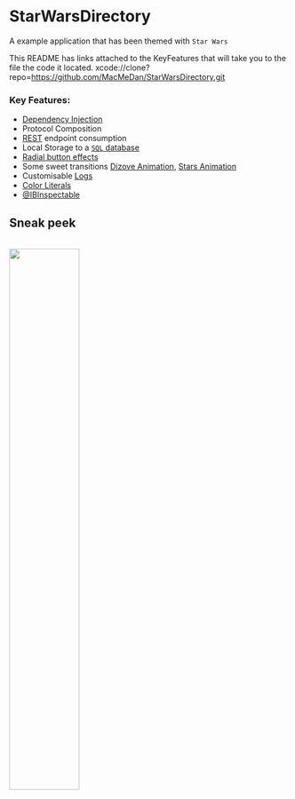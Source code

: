# StarWarsDirectory

A example application that has been themed with `Star Wars`

This README has links attached to the KeyFeatures that will take you to the file the code it located.
xcode://clone?repo=<https://github.com/MacMeDan/StarWarsDirectory.git>

### Key Features:
- [Dependency Injection](x-source-tag://DependencyInjection)
- Protocol Composition
- [REST](x-source-tag://REST) endpoint consumption
- Local Storage to a [`SQL` database](x-source-tag://SQLDatabase)
- [Radial button effects](x-source-tag://RadialButton)
- Some sweet transitions [Dizove Animation](x-source-tag://DizolveAnimation), [Stars Animation](x-source-tag://StarsAnimation)
- Customisable [Logs](x-source-tag://Logs) 
- [Color Literals](x-source-tag://ColorLiterals)
- [@IBInspectable](x-source-tag://IBInspectable)


## Sneak peek

<br>

<img src="https://github.com/MacMeDan/StarWarsDirectory/blob/master/Media/StarWarsDirectory.gif" width=50%>

<br>
